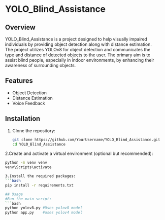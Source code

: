 # YOLO_Blind_Assistance

## Overview

YOLO_Blind_Assistance is a project designed to help visually impaired individuals by providing object detection along with distance estimation. The project utilizes YOLOv8 for object detection and communicates the type and distance of detected objects to the user. The primary aim is to assist blind people, especially in indoor environments, by enhancing their awareness of surrounding objects.

## Features

- Object Detection
- Distance Estimation
- Voice Feedback

## Installation

1. Clone the repository:
   ```bash
   git clone https://github.com/YourUsername/YOLO_Blind_Assistance.git
   cd YOLO_Blind_Assistance

2.Create and activate a virtual environment (optional but recommended):
  ```bash
  python -m venv venv
  venv\Scripts\activate

3.Install the required packages:
  ```bash
  pip install -r requirements.txt

## Usage
#Run the main script:
```bash
python yolov8.py #Uses yolov8 model
python app.py    #uses yolov4 model



